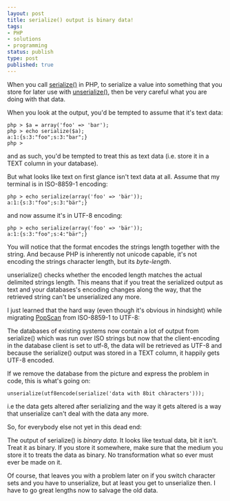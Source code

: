 ```yaml
---
layout: post
title: serialize() output is binary data!
tags:
- PHP
- solutions
- programming
status: publish
type: post
published: true
---
```

When you call [serialize()](http://www.php.net/serialize) in PHP, to serialize a value into something that you store for later use with [unserialize()](http://www.php.net/unserialize), then be very careful what you are doing with that data.

When you look at the output, you'd be tempted to assume that it's text data:

    php > $a = array('foo' => 'bar');
    php > echo serialize($a);
    a:1:{s:3:"foo";s:3:"bar";}
    php >

and as such, you'd be tempted to treat this as text data (i.e. store it in a TEXT column in your database).

But what looks like text on first glance isn't text data at all. Assume that my terminal is in ISO-8859-1 encoding:

    php > echo serialize(array('foo' => 'bär'));
    a:1:{s:3:"foo";s:3:"bär";}
    
and now assume it's in UTF-8 encoding:
    
    php > echo serialize(array('foo' => 'bär'));
    a:1:{s:3:"foo";s:4:"bär";}
    
You will notice that the format encodes the strings length together with the string. And because PHP is inherently not unicode capable, it's not encoding the strings character length, but its *byte-length*.

unserialize() checks whether the encoded length matches the actual delimited strings length. This means that if you treat the serialized output as text and your databases's encoding changes along the way, that the retrieved string can't be unserialized any more.

I just learned that the hard way (even though it's obvious in hindsight) while migrating [PopScan](http://www.popscan.ch) from ISO-8859-1 to UTF-8:

The databases of existing systems now contain a lot of output from serialize() which was run over ISO strings but now that the client-encoding in the database client is set to utf-8, the data will be retrieved as UTF-8 and because the serialize() output was stored in a TEXT column, it happily gets UTF-8 encoded.

If we remove the database from the picture and express the problem in code, this is what's going on:

    unserialize(utf8encode(serialize('data with 8bit chàracters')));

i.e the data gets altered after serializing and the way it gets altered is a way that unserialize can't deal with the data any more.

So, for everybody else not yet in this dead end:

The output of serialize() is *binary data*. It looks like textual data, bit it isn't. Treat it as binary. If you store it somewhere, make sure that the medium you store it to treats the data as binary. No transformation what so ever must ever be made on it.

Of course, that leaves you with a problem later on if you switch character sets and you have to unserialize, but at least you get to unserialize then. I have to go great lengths now to salvage the old data.
